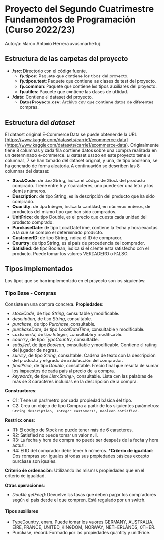 # Proyecto del Segundo Cuatrimestre Fundamentos de Programación (Curso 2022/23)
Autor/a: Marco Antonio Herrera   uvus:marherluj

## Estructura de las carpetas del proyecto

* **/src**: Directorio con el código fuente.
  * **fp.tipos**: Paquete que contiene los tipos del proyecto.
  * **fp.tipos.test**: Paquete que contiene las clases de test del proyecto.
  * **fp.common**: Paquete que contiene los tipos auxiliares del proyecto.
  * **fp.utiles**:  Paquete que contiene las clases de utilidad. 
* **/data**: Contiene el dataset del proyecto.
    * **DatosProyecto.csv**: Archivo csv que contiene datos de diferentes compras.

## Estructura del *dataset*

El dataset original E-Commerce Data se puede obtener de la URL [https://www.kaggle.com/datasets/carrie1/ecommerce-data](https://www.kaggle.com/datasets/carrie1/ecommerce-data). Originalmente tiene 8 columnas y cada fila contiene datos sobre una compra realizada en un determinado e-commerce. El dataset usado en este proyecto tiene 8 columnas, 7 se han tomado del dataset original, y una, de tipo booleana, se ha generado de forma aleatoria. A continuación se describen las 8 columnas del dataset:

* **StockCode**: de tipo String, indica el código de Stock del producto comprado. Tiene entre 5 y 7 caracteres, uno puede ser una letra y los demás números.
* **Description**: de tipo String, es la descripción del producto que ha sido comprado.
* **Quantity**: de tipo Integer, indica la cantidad, en números enteros, de productos del mismo tipo que han  sido comprados.
* **UnitPrice**: de tipo Double, es el precio que cuesta cada unidad del producto comprado.
* **PurchaseDate**: de tipo LocalDateTime, contiene la fecha y hora exactas a la que se compró el determinado producto.
* **CustomerID**: de tipo String, indica el ID de comprador.
* **Country**: de tipo String, es el país de procedencia del comprador.
* **Satisfied**: de tipo Boolean, indica si el cliente esta satisfecho con el producto. Puede tomar los valores VERDADERO o FALSO.

## Tipos implementados

Los tipos que se han implementado en el proyecto son los siguientes:

### Tipo Base - Compras
Consiste en una compra concreta.
**Propiedades**:

- _stockCode_, de tipo _String_, consultable y modificable.
- _description_, de tipo _String_, consultable.
- _purchase_, de tipo _Purchase_, consultable.
- _purchaseDate_, de tipo _LocalDateTime_, consultable y modificable.
- _customerId_, de tipo _Integer_, consultable y modificable.
- _country_, de tipo _TypeCountry_, consultable.
- _satisfied_, de tipo _Boolean_, consultable y modificable. Contiene el rating del jugador de negras.
- _survey_, de tipo _String_, consultable. Cadena de texto con la descripción del producto y el grado de satisfacción del comprador.
- _finalPrice_, de tipo _Double_, consultable. Precio final que resulta de sumar los impuestos de cada país al precio de la compra.
- _keywords_, de tipo _List\<String\>_, consultable. Lista con las palabras de más de 3 caracteres incluidas en la descripción de la compra.


**Constructores**: 

- C1: Tiene un parámetro por cada propiedad básica del tipo.
- C2: Crea un objeto de tipo Compra a partir de los siguientes parámetros: ```String description, Integer customerId, Boolean satisfied```.

**Restricciones**:
 
- R1: El código de Stock no puede tener más de 6 caracteres.
- R2: Satisfied no puede tomar un valor null.
- R3: La fecha y hora de compra no puede ser después de la fecha y hora actual.
- R4: El ID del comprador debe tener 5 números.
***Criterio de igualdad**: Dos compras son iguales si todas sus propiedades básicas excepto purchase son iguales.

**Criterio de ordenación**: Utilizando las mismas propiedades que en el criterio de igualdad.

**Otras operaciones**:

- _Double getFee()_: Devuelve las tasas que deben pagar los compradores según el país desde el que compren. Está regulado por un switch.

#### Tipos auxiliares

- TypeCountry, enum. Puede tomar los valores GERMANY, AUSTRALIA, EIRE, FRANCE, UNITED_KINGDOM, NORWAY, NETHERLANDS, OTHER.
- Purchase, record. Formado por las propiedades quantity y unitPrice.
